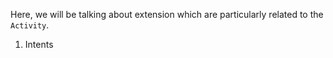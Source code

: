 Here, we will be talking about extension which are particularly related to the `Activity`.

1. Intents